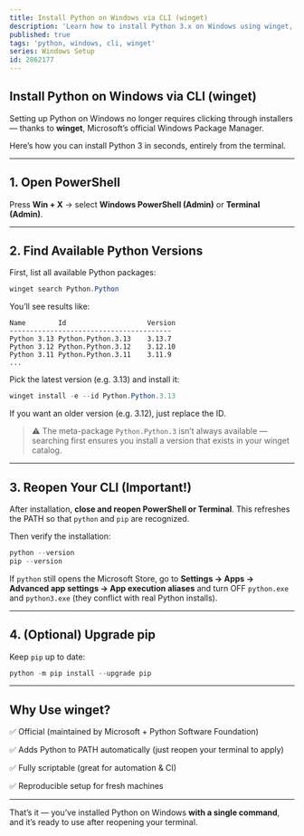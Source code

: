```yaml
---
title: Install Python on Windows via CLI (winget)
description: 'Learn how to install Python 3.x on Windows using winget, including searching available versions and ensuring PATH updates after install.'
published: true
tags: 'python, windows, cli, winget'
series: Windows Setup
id: 2862177
---
```


## Install Python on Windows via CLI (winget)

Setting up Python on Windows no longer requires clicking through installers — thanks to **winget**, Microsoft’s official Windows Package Manager.

Here’s how you can install Python 3 in seconds, entirely from the terminal.

---

## 1. Open PowerShell

Press **Win + X** → select **Windows PowerShell (Admin)** or **Terminal (Admin)**.

---

## 2. Find Available Python Versions

First, list all available Python packages:

```powershell
winget search Python.Python
```

You’ll see results like:

```plaintext
Name        Id                    Version
----------------------------------------
Python 3.13 Python.Python.3.13    3.13.7
Python 3.12 Python.Python.3.12    3.12.10
Python 3.11 Python.Python.3.11    3.11.9
...
```

Pick the latest version (e.g. 3.13) and install it:

```powershell
winget install -e --id Python.Python.3.13
```

If you want an older version (e.g. 3.12), just replace the ID.

> ⚠️ The meta-package `Python.Python.3` isn’t always available — searching first ensures you install a version that exists in your winget catalog.

---

## 3. Reopen Your CLI (Important!)

After installation, **close and reopen PowerShell or Terminal**. This refreshes the PATH so that `python` and `pip` are recognized.

Then verify the installation:

```powershell
python --version
pip --version
```

If `python` still opens the Microsoft Store, go to **Settings → Apps → Advanced app settings → App execution aliases** and turn OFF `python.exe` and `python3.exe` (they conflict with real Python installs).

---

## 4. (Optional) Upgrade pip

Keep `pip` up to date:

```powershell
python -m pip install --upgrade pip
```

---

## Why Use winget?

✅ Official (maintained by Microsoft + Python Software Foundation)

✅ Adds Python to PATH automatically (just reopen your terminal to apply)

✅ Fully scriptable (great for automation & CI)

✅ Reproducible setup for fresh machines

---

That’s it — you’ve installed Python on Windows **with a single command**, and it’s ready to use after reopening your terminal.
